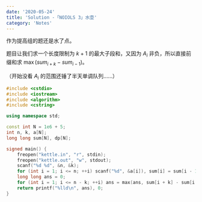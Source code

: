 ```yaml
---
date: '2020-05-24'
title: 'Solution -「NOIOLS 3」水壶'
category: 'Notes'
---
```


作为提高组的题还是水了点。

题目让我们求一个长度限制为 $k+1$ 的最大子段和，又因为 $A_{i}$ 非负，所以直接前缀和求 $\max(sum_{i+k}-sum_{i-1})$。

（开始没看 $A_{i}$ 的范围还锤了半天单调队列……）

```cpp
#include <cstdio>
#include <iostream>
#include <algorithm>
#include <cstring>

using namespace std;

const int N = 1e6 + 5;
int n, k, a[N];
long long sum[N], dp[N];

signed main() {
	freopen("kettle.in", "r", stdin);
	freopen("kettle.out", "w", stdout);
	scanf("%d %d", &n, &k);
	for (int i = 1; i <= n; ++i) scanf("%d", &a[i]), sum[i] = sum[i - 1] + a[i];
	long long ans = 0;
	for (int i = 1; i <= n - k; ++i) ans = max(ans, sum[i + k] - sum[i - 1]);
	return printf("%lld\n", ans), 0;
}
```